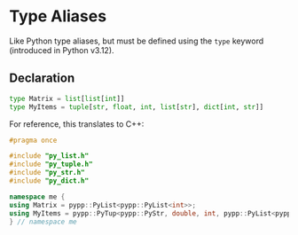 # Type Aliases

Like Python type aliases, but must be defined using the `type` keyword (introduced in Python v3.12).

## Declaration

```python
type Matrix = list[list[int]]
type MyItems = tuple[str, float, int, list[str], dict[int, str]]
```

For reference, this translates to C++:

```cpp
#pragma once

#include "py_list.h"
#include "py_tuple.h"
#include "py_str.h"
#include "py_dict.h"

namespace me {
using Matrix = pypp::PyList<pypp::PyList<int>>;
using MyItems = pypp::PyTup<pypp::PyStr, double, int, pypp::PyList<pypp::PyStr>, pypp::PyDict<int, pypp::PyStr>>;
} // namespace me
```